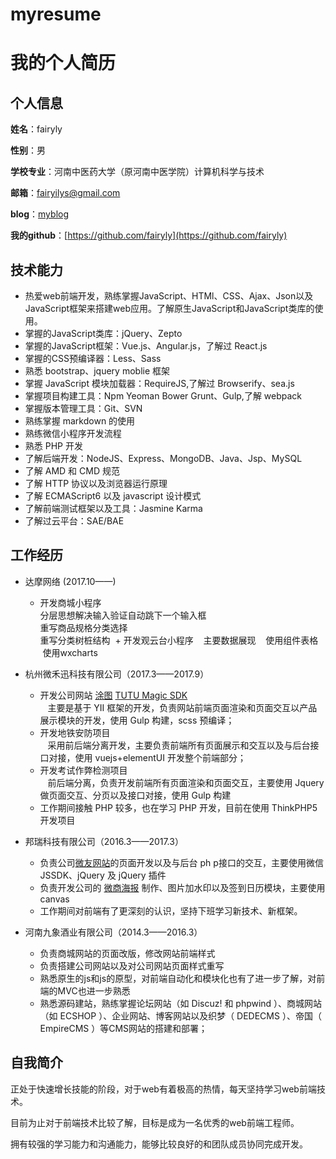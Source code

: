 # myresume
我的个人简历
======================

## 个人信息

**姓名**：fairyly

**性别**：男

**学校专业**：河南中医药大学（原河南中医学院）计算机科学与技术

**邮箱**：fairyilys@gmail.com

**blog**：[myblog](https://fairyly.github.io/myblog)

**我的github**：[https://github.com/fairyly](https://github.com/fairyly)

## 技术能力

* 热爱web前端开发，熟练掌握JavaScript、HTMl、CSS、Ajax、Json以及JavaScript框架来搭建web应用。了解原生JavaScript和JavaScript类库的使用。
* 掌握的JavaScript类库：jQuery、Zepto
* 掌握的JavaScript框架：Vue.js、Angular.js，了解过 React.js
* 掌握的CSS预编译器：Less、Sass
* 熟悉 bootstrap、jquery moblie 框架
* 掌握 JavaScript 模块加载器：RequireJS,了解过 Browserify、sea.js
* 掌握项目构建工具：Npm Yeoman Bower Grunt、Gulp,了解 webpack
* 掌握版本管理工具：Git、SVN
* 熟练掌握 markdown 的使用
* 熟练微信小程序开发流程
* 熟悉 PHP 开发
* 了解后端开发：NodeJS、Express、MongoDB、Java、Jsp、MySQL
* 了解 AMD 和 CMD 规范
* 了解 HTTP 协议以及浏览器运行原理
* 了解 ECMAScript6 以及 javascript 设计模式
* 了解前端测试框架以及工具：Jasmine Karma
* 了解过云平台：SAE/BAE

## 工作经历

- 达摩网络 (2017.10——)
  + 开发商城小程序  
    分层思想解决输入验证自动跳下一个输入框  
    重写商品规格分类选择  
    重写分类树桩结构
  + 开发观云台小程序
    主要数据展现
    使用组件表格
    使用wxcharts

- 杭州微禾迅科技有限公司（2017.3——2017.9）  
  + 开发公司网站 [涂图](https://tutucloud.com)  [TUTU Magic SDK](https://magic.tutucloud.com/)  
    主要是基于 YII 框架的开发，负责网站前端页面渲染和页面交互以产品展示模块的开发，使用 Gulp 构建，scss 预编译；
  + 开发地铁安防项目   
    采用前后端分离开发，主要负责前端所有页面展示和交互以及与后台接口对接，使用 vuejs+elementUI 开发整个前端部分；
  + 开发考试作弊检测项目  
    前后端分离，负责开发前端所有页面渲染和页面交互，主要使用 Jquery 做页面交互、分页以及接口对接，使用 Gulp 构建
  + 工作期间接触 PHP 较多，也在学习 PHP 开发，目前在使用 ThinkPHP5开发项目

  
- 邦瑞科技有限公司（2016.3——2017.3）
  + 负责公司[微友网站](http://www.wechatw.com/index.php)的页面开发以及与后台 ph p接口的交互，主要使用微信 JSSDK、jQuery 及 jQuery 插件
  + 负责开发公司的 [微商海报](http://www.wechatw.com/index.php/poster-index.html) 制作、图片加水印以及签到日历模块，主要使用 canvas
  + 工作期间对前端有了更深刻的认识，坚持下班学习新技术、新框架。
  
  
- 河南九象酒业有限公司（2014.3——2016.3）
  + 负责商城网站的页面改版，修改网站前端样式
  + 负责搭建公司网站以及对公司网站页面样式重写
  + 熟悉原生的js和js的原型，对前端自动化和模块化也有了进一步了解，对前端的MVC也进一步熟悉
  + 熟悉源码建站，熟练掌握论坛网站（如 Discuz! 和 phpwind ）、商城网站（如 ECSHOP ）、企业网站、博客网站以及织梦（ DEDECMS ）、帝国（ EmpireCMS ）等CMS网站的搭建和部署；
  
## 自我简介

正处于快速增长技能的阶段，对于web有着极高的热情，每天坚持学习web前端技术。

目前为止对于前端技术比较了解，目标是成为一名优秀的web前端工程师。

拥有较强的学习能力和沟通能力，能够比较良好的和团队成员协同完成开发。

